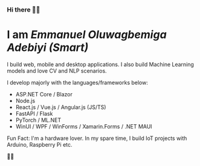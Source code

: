 ### Hi there 👋🏽

# I am ***Emmanuel Oluwagbemiga Adebiyi (Smart)***

I build web, mobile and desktop applications. I also build Machine Learning models and love CV and NLP scenarios.

I develop majorly with the languages/frameworks below:

* ASP.NET Core / Blazor
* Node.js
* React.js / Vue.js / Angular.js (JS/TS)
* FastAPI / Flask
* PyTorch / ML.NET
* WinUI / WPF / WinForms / Xamarin.Forms / .NET MAUI

Fun Fact: I'm a hardware lover. In my spare time, I build IoT projects with Arduino, Raspberry Pi etc.

✌🏽
